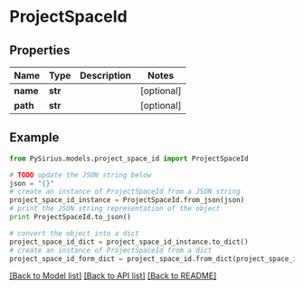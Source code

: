 # ProjectSpaceId



## Properties

Name | Type | Description | Notes
------------ | ------------- | ------------- | -------------
**name** | **str** |  | [optional] 
**path** | **str** |  | [optional] 

## Example

```python
from PySirius.models.project_space_id import ProjectSpaceId

# TODO update the JSON string below
json = "{}"
# create an instance of ProjectSpaceId from a JSON string
project_space_id_instance = ProjectSpaceId.from_json(json)
# print the JSON string representation of the object
print ProjectSpaceId.to_json()

# convert the object into a dict
project_space_id_dict = project_space_id_instance.to_dict()
# create an instance of ProjectSpaceId from a dict
project_space_id_form_dict = project_space_id.from_dict(project_space_id_dict)
```
[[Back to Model list]](../README.md#documentation-for-models) [[Back to API list]](../README.md#documentation-for-api-endpoints) [[Back to README]](../README.md)


